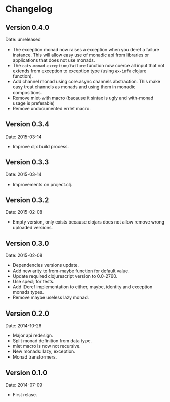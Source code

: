 # Changelog #

## Version 0.4.0 ##

Date: unreleased

- The exception monad now raises a exception when you deref a failure instance.
  This will allow easy use of monadic api from libraries or applications that
  does not  use monads.
- The `cats.monad.exception/failure` function now coerce all input that not
  extends from exception to exception type (using `ex-info` clojure function).
- Add channel monad using core.async channels abstraction.
  This make easy treat channels as monads and using them in monadic compositions.
- Remove mlet-with macro (bacause it sintax is ugly and with-monad usage is preferable)
- Remove undocumented errlet macro.


## Version 0.3.4 ##

Date: 2015-03-14

- Improve cljx build process.


## Version 0.3.3 ##

Date: 2015-03-14

- Improvements on project.clj.


## Version 0.3.2 ##

Date: 2015-02-08

- Empty version, only exists because clojars does not
  allow remove wrong uploaded versions.


## Version 0.3.0 ##

Date: 2015-02-08

- Dependencies versions update.
- Add new arity to from-maybe function for default value.
- Update required clojurescript version to 0.0-2760.
- Use speclj for tests.
- Add IDeref implementation to either, maybe, identity and exception monads types.
- Remove maybe useless lazy monad.

## Version 0.2.0 ##

Date: 2014-10-26

- Major api redesign.
- Split monad definition from data type.
- mlet macro is now not recursive.
- New monads: lazy, exception.
- Monad transformers.

## Version 0.1.0 ##

Date: 2014-07-09

- First relase.
